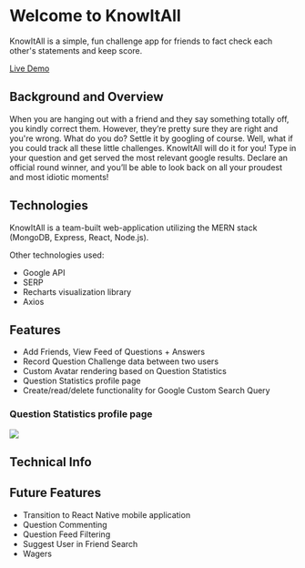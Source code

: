# Welcome to KnowItAll
KnowItAll is a simple, fun challenge app for friends to fact check each other's statements and keep score.

[Live Demo](https://knowitall-app.herokuapp.com)

## Background and Overview
When you are hanging out with a friend and they say something totally off, you kindly correct them. However, they’re pretty sure they are right and you're wrong. What do you do? Settle it by googling of course. Well, what if you could track all these little challenges. KnowItAll will do it for you! Type in your question and get served the most relevant google results. Declare an official round winner, and you’ll be able to look back on all your proudest and most idiotic moments!

## Technologies
KnowItAll is a team-built web-application utilizing the MERN stack (MongoDB, Express, React, Node.js). 

Other technologies used: 
* Google API
* SERP
* Recharts visualization library
* Axios

## Features
* Add Friends, View Feed of Questions + Answers
* Record Question Challenge data between two users
* Custom Avatar rendering based on Question Statistics
* Question Statistics profile page
* Create/read/delete functionality for Google Custom Search Query

### Question Statistics profile page
![](https://media.giphy.com/media/iEw5r61Y1vvcpGcMtm/giphy.gif)



## Technical Info

## Future Features
* Transition to React Native mobile application
* Question Commenting
* Question Feed Filtering
* Suggest User in Friend Search
* Wagers

